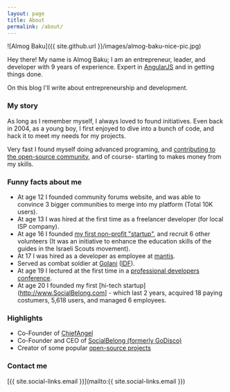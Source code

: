 ```yaml
---
layout: page
title: About
permalink: /about/
---
```


![Almog Baku]({{ site.github.url }}/images/almog-baku-nice-pic.jpg)

Hey there!
My name is Almog Baku; I am an entrepreneur, leader, and developer with 9 years of experience. Expert in [AngularJS](https://angularjs.org) and in getting things done.

On this blog I'll write about entrepreneurship and development.

### My story

As long as I remember myself, I always loved to found initiatives. Even back in 2004, as a young boy, I first enjoyed to dive into a bunch of code, and hack it to meet my needs for my projects.

Very fast I found myself doing advanced programing, and [contributing to the open-source community](http://github.com/AlmogBaku),
and of course- starting to makes money from my skills.

### Funny facts about me
 - At age 12 I founded community forums website, and was able to convince 3 bigger communities to merge into my platform (Total 10K users).
 - At age 13 I was hired at the first time as a freelancer developer (for local ISP company).
 - At age 16 I founded [my first non-profit "startup"](http://www.zofim.org.il/magazin_item.asp?item_id=114306200464&troop_id=&past=archive), and recruit 6 other volunteers (It was an initiative to enhance the education skills of the guides in the Israeli Scouts movement).
 - At 17 I was hired as a developer as employee at [mantis](http://www.mantis.co.il).
 - Served as combat soldier at [Golani](http://en.wikipedia.org/wiki/Golani_Brigade) ([IDF](http://www.idf.il/English/)).
 - At age 19 I lectured at the first time in a [professional developers conference](http://www.slideshare.net/AlmogBaku/drupal-javascript-14718275).
 - At age 20 I founded my first [hi-tech startup](http://www.SocialBelong.com] - which last 2 years, acquired 18 paying costumers, 5,618 users, and managed 6 employees.

### Highlights

 - Co-Founder of [ChiefAngel](http://www.ChiefAngel.com)
 - Co-Founder and CEO of [SocialBelong (formerly GoDisco)](http://www.SocialBelong.com)
 - Creator of some popular [open-source projects](http://github.com/AlmogBaku)

### Contact me

[{{ site.social-links.email }}](mailto:{{ site.social-links.email }})